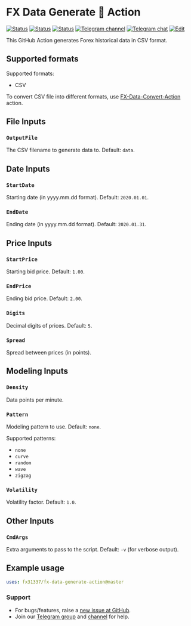 # FX Data Generate 🐳 Action

<!-- markdownlint-configure-file { "MD013": { "line_length": 120 } } -->
<!-- [![Release][github-release-image]][github-release-link] -->
<!-- [![Docker image][docker-build-image]][docker-build-link] -->
[![Status][gha-image-action-master]][gha-link-action-master]
[![Status][gha-image-docker-master]][gha-link-docker-master]
[![Status][gha-image-lint-master]][gha-link-lint-master]
[![Telegram channel][tg-channel-image]][tg-channel-link]
[![Telegram chat][tg-chat-image]][tg-chat-link]
[![Edit][gitpod-image]][gitpod-link]

This GitHub Action generates Forex historical data in CSV format.

## Supported formats

Supported formats:

- CSV

To convert CSV file into different formats,
use [FX-Data-Convert-Action](https://github.com/FX31337/FX-Data-Convert-Action) action.

## File Inputs

### `OutputFile`

The CSV filename to generate data to. Default: `data`.

## Date Inputs

### `StartDate`

Starting date (in yyyy.mm.dd format). Default: `2020.01.01`.

### `EndDate`

Ending date (in yyyy.mm.dd format). Default: `2020.01.31`.

## Price Inputs

### `StartPrice`

Starting bid price. Default: `1.00`.

### `EndPrice`

Ending bid price. Default: `2.00`.

### `Digits`

Decimal digits of prices. Default: `5`.

### `Spread`

Spread between prices (in points).

## Modeling Inputs

### `Density`

Data points per minute.

### `Pattern`

Modeling pattern to use. Default: `none`.

Supported patterns:

- `none`
- `curve`
- `random`
- `wave`
- `zigzag`

### `Volatility`

Volatility factor. Default: `1.0`.

## Other Inputs

### `CmdArgs`

Extra arguments to pass to the script. Default: `-v` (for verbose output).

<!--
## Outputs

### `foo`

Foo bar.
-->

## Example usage

```yaml
uses: fx31337/fx-data-generate-action@master
```

### Support

- For bugs/features, raise a [new issue at GitHub](https://github.com/FX31337/FX-Data-Generate-Action/issues).
- Join our [Telegram group][tg-chat-link] and [channel][tg-channel-link] for help.

<!-- Named links -->

[github-release-image]: https://img.shields.io/github/release/FX31337/FX-Data-Generate-Action.svg?logo=github
[github-release-link]: https://github.com/FX31337/FX-Data-Generate-Action/releases

[tg-channel-image]: https://img.shields.io/badge/Telegram-news-0088CC.svg?logo=telegram
[tg-channel-link]: https://t.me/EA31337_News
[tg-chat-image]: https://img.shields.io/badge/Telegram-chat-0088CC.svg?logo=telegram
[tg-chat-link]: https://t.me/EA31337

[gha-link-action-master]: https://github.com/FX31337/FX-Data-Generate-Action/actions?query=workflow%3AAction+branch%3Amaster
[gha-image-action-master]: https://github.com/FX31337/FX-Data-Generate-Action/workflows/Action/badge.svg
[gha-link-docker-master]: https://github.com/FX31337/FX-Data-Generate-Action/actions?query=workflow%3ADocker+branch%3Amaster
[gha-image-docker-master]: https://github.com/FX31337/FX-Data-Generate-Action/workflows/Docker/badge.svg
[gha-link-lint-master]: https://github.com/FX31337/FX-Data-Generate-Action/actions?query=workflow%3ALint+branch%3Amaster
[gha-image-lint-master]: https://github.com/FX31337/FX-Data-Generate-Action/workflows/Lint/badge.svg

[gitpod-image]: https://img.shields.io/badge/Gitpod-ready--to--code-blue?logo=gitpod
[gitpod-link]: https://gitpod.io/#https://github.com/FX31337/FX-Data-Generate-Action

